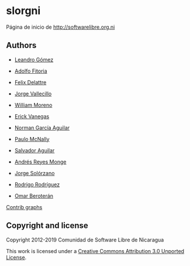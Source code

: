 slorgni
=======

Página de inicio de http://softwarelibre.org.ni

## Authors

* [Leandro Gómez](https://github.com/leogg)

* [Adolfo Fitoria](https://github.com/fitoria)

* [Felix Delattre](https://github.com/xamanu)

* [Jorge Vallecillo](https://github.com/altmas5)

* [William Moreno](https://github.com/williamjmorenor)

* [Erick Vanegas](https://github.com/eveevans)

* [Norman García Aguilar](https://github.com/n0rman)

* [Paulo McNally](https://github.com/paulomcnally)

* [Salvador Aguilar](https://github.com/riper81)

* [Andrés Reyes Monge](https://github.com/armonge)

* [Jorge Solórzano](https://github.com/jorsol)

* [Rodrigo Rodríguez](https://github.com/roirobo)

* [Omar Beroterán](https://github.com/berroteran)

 [Contrib graphs](https://github.com/gulnic/slorgni/graphs/contributors)

## Copyright and license

Copyright 2012-2019 Comunidad de Software Libre de Nicaragua

This work is licensed under a [Creative Commons Attribution 3.0 Unported License](http://creativecommons.org/licenses/by/3.0/).
